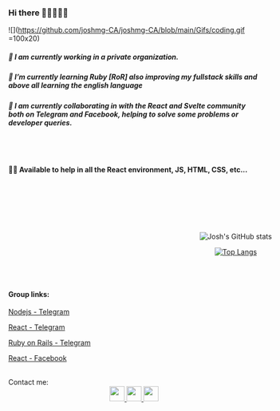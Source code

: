 ### Hi there 👊🏻🙂👍🏻

![](https://github.com/joshmg-CA/joshmg-CA/blob/main/Gifs/coding.gif =100x20)

##### 🔭 I am currently working in a private organization.

##### 🌱 I’m currently learning Ruby [RoR] also improving my fullstack skills and above all learning the english language

##### 👯 I am currently collaborating in with the React and Svelte community both on Telegram and Facebook, helping to solve some problems or developer queries.
<br>
<br>

#### 👊🏼 Available to help in all the React environment, JS, HTML, CSS, etc...

<br>
<br>
<br>
<br>
<br>

<div align="center"  style="width:95vw;margin:auto;">
  <div>

![Josh's GitHub stats](https://github-readme-stats.vercel.app/api?username=joshmg-77&count_private=true&include_all_commits=true&show_owner=true&show_icons=true&theme=tokyonight)

  </div>

[![Top Langs](https://github-readme-stats.vercel.app/api/top-langs/?username=joshmg-77&langs_count=6&theme=tokyonight)](https://github.com/joshmg-77/github-readme-stats)

</div>

<br>
<br>

#### Group links:

[Nodejs - Telegram ](https://t.me/programadores_nodejs)

[React - Telegram ](https://t.me/ReactJSEspanol)

[Ruby on Rails - Telegram ](https://t.me/rubyonrailsestudios)

[React - Facebook ](https://www.facebook.com/groups/reactjslatino/)

<br>
Contact me:

<div align="center"> 
<a href="https://www.instagram.com/josh_martinez77">
  <img width="30" height="30"src="https://cdn-icons-png.flaticon.com/512/174/174855.png" />
</a>

<a href="https://t.me/josh_mg4">
  <img width="30" height="30"src="https://upload.wikimedia.org/wikipedia/commons/thumb/8/82/Telegram_logo.svg/1024px-Telegram_logo.svg.png" />
</a>
<a href="https://www.linkedin.com/in/joshua-mart%C3%ADnez-garc%C3%ADa-b652691a3/">
  <img width="30" height="30"src="https://cdn-icons-png.flaticon.com/512/174/174857.png" />
</a>
</div>
